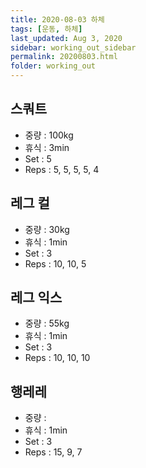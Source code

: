 ```yaml
---
title: 2020-08-03 하체
tags: [운동, 하체]
last_updated: Aug 3, 2020
sidebar: working_out_sidebar
permalink: 20200803.html
folder: working_out
---
```


## 스쿼트

- 중량 : 100kg
- 휴식 : 3min
- Set : 5
- Reps : 5, 5, 5, 5, 4

## 레그 컬

- 중량 : 30kg
- 휴식 : 1min
- Set : 3
- Reps : 10, 10, 5

## 레그 익스

- 중량 : 55kg
- 휴식 : 1min
- Set : 3
- Reps : 10, 10, 10

## 행레레

- 중량 : 
- 휴식 : 1min
- Set : 3
- Reps : 15, 9, 7
